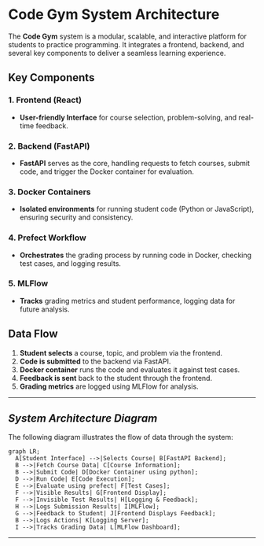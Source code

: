 # Code Gym System Architecture

The **Code Gym** system is a modular, scalable, and interactive platform for students to practice programming. It integrates a frontend, backend, and several key components to deliver a seamless learning experience.

## Key Components

### 1. **Frontend (React)**
- **User-friendly Interface** for course selection, problem-solving, and real-time feedback.
  
### 2. **Backend (FastAPI)**
- **FastAPI** serves as the core, handling requests to fetch courses, submit code, and trigger the Docker container for evaluation.

### 3. **Docker Containers**
- **Isolated environments** for running student code (Python or JavaScript), ensuring security and consistency.

### 4. **Prefect Workflow**
- **Orchestrates** the grading process by running code in Docker, checking test cases, and logging results.

### 5. **MLFlow**
- **Tracks** grading metrics and student performance, logging data for future analysis.

## Data Flow

1. **Student selects** a course, topic, and problem via the frontend.
2. **Code is submitted** to the backend via FastAPI.
3. **Docker container** runs the code and evaluates it against test cases.
4. **Feedback is sent** back to the student through the frontend.
5. **Grading metrics** are logged using MLFlow for analysis.

---
## *System Architecture Diagram*

The following diagram illustrates the flow of data through the system:

```mermaid
graph LR;
  A[Student Interface] -->|Selects Course| B[FastAPI Backend];
  B -->|Fetch Course Data| C[Course Information];
  B -->|Submit Code| D[Docker Container using python];
  D -->|Run Code| E[Code Execution];
  E -->|Evaluate using prefect| F[Test Cases];
  F -->|Visible Results| G[Frontend Display];
  F -->|Invisible Test Results| H[Logging & Feedback];
  H -->|Logs Submission Results| I[MLFlow];
  G -->|Feedback to Student| J[Frontend Displays Feedback];
  B -->|Logs Actions| K[Logging Server];
  I -->|Tracks Grading Data| L[MLFlow Dashboard];
```

---
